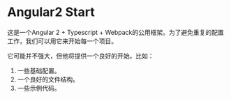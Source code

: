 # Angular2 Start
这是一个Angular 2 + Typescript + Webpack的公用框架。为了避免重复的配置工作，我们可以用它来开始每一个项目。

它可能并不强大，但他将提供一个良好的开始。比如：  
1. 一些基础配置。  
2. 一个良好的文件结构。  
3. 一些示例代码。 
